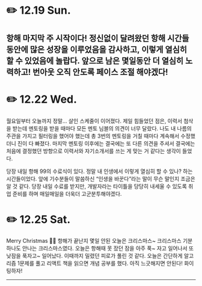 # ✏️ **12.19 Sun.**

## 항해 마지막 주 시작이다! 정신없이 달려왔던 항해 시간들 동안에 많은 성장을 이루었음을 감사하고, 이렇게 열심히 할 수 있었음에 놀랍다. 앞으로 남은 몇일동안 더 열심히 노력하고! 번아웃 오직 안도록 페이스 조절 해야겠다!

# ✏️ **12.22 Wed.**

월요일부터 오늘까지 정말... 살인 스케줄이 이어졌다. 제일 힘들었던 점은, 이력서 첨삭을 받는데 멘토링을 받을 때마다 모든 멘토 님블의 의견이 너무 달랐다. 나도 내 나름의 주관을 가지고 필터링을 했어야 했는데 총 3번의 멘토링을 거칠 때마다 계속해서 수정했더니 진이 다 빠졌다. 마지막 멘토링 이후에는 결국에는 또 다른 의견을 주셔서 결국에는 처음에 결정했던 방향으로 이력서와 자기소개서를 쓰는 게 맞는 거 같다는 생각이 들었다.

당장 내일 항해 99의 수료식이 있다. 정말 내 인생에서 이렇게 열심히 할 수 있나? 하는 시간들이었다. 앞에 기수분들이 말씀하신 “인생을 바꾼다”라는 말이 무슨 말인지 조금은 알 것 같다. 당장 내일 수료를 받지만, 개발자라는 타이틀을 당당히 내세울 수 있도록 취업 준비를 하며 매일매일을 더욱더 고군분투해야겠다.

# ✏️ **12.25 Sat.**

Merry Christmas 🤶🏻
항해가 끝난지 몇일 안된 오늘은 크리스마스~ 크리스마스 기분 하나도 안나는 크리스마스였다. 오늘은 항해때 못 잤던 잠을 아주 푹~ 자고 일어나서 또 낮잠을 푹자고~ 일어났다. 이때까지 밀렸던 피로가 풀린 것 같다. 오늘은 간단하게 알고리즘 1문제를 풀고 리액트 책을 읽으면 개념 공부를 했다. 아직 느긋해지면 안된다! 화이팅하자!

---
